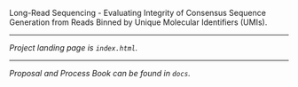 Long-Read Sequencing - Evaluating Integrity of Consensus Sequence Generation from Reads Binned by Unique Molecular Identifiers (UMIs).

----

*Project landing page is `index.html`.*

----

*Proposal and Process Book can be found in `docs`.*
